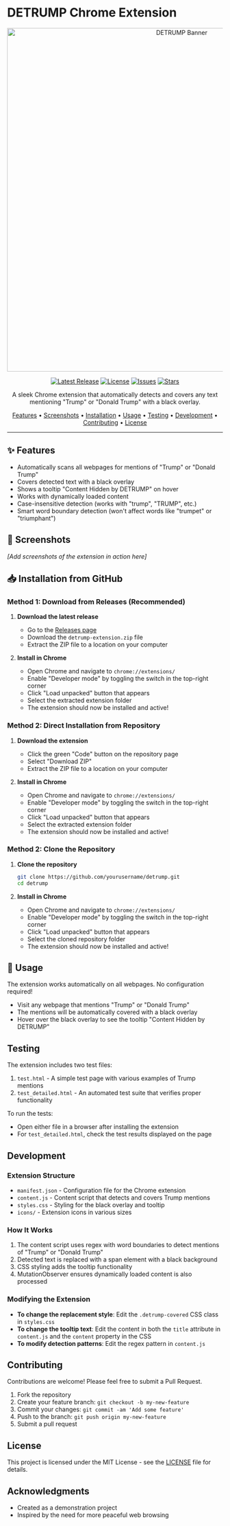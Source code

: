 # DETRUMP Chrome Extension

<p align="center">
  <img src="https://images.unsplash.com/photo-1598432439373-0dedb103d38a" alt="DETRUMP Banner" width="800">
</p>

<p align="center">
  <a href="https://github.com/yourusername/detrump/releases/latest"><img src="https://img.shields.io/github/v/release/yourusername/detrump?style=flat-square" alt="Latest Release"></a>
  <a href="https://github.com/yourusername/detrump/blob/main/LICENSE"><img src="https://img.shields.io/github/license/yourusername/detrump?style=flat-square" alt="License"></a>
  <a href="https://github.com/yourusername/detrump/issues"><img src="https://img.shields.io/github/issues/yourusername/detrump?style=flat-square" alt="Issues"></a>
  <a href="https://github.com/yourusername/detrump/stargazers"><img src="https://img.shields.io/github/stars/yourusername/detrump?style=flat-square" alt="Stars"></a>
</p>

<p align="center">
  A sleek Chrome extension that automatically detects and covers any text mentioning "Trump" or "Donald Trump" with a black overlay.
</p>

<p align="center">
  <a href="#features">Features</a> •
  <a href="#screenshots">Screenshots</a> •
  <a href="#installation-from-github">Installation</a> •
  <a href="#usage">Usage</a> •
  <a href="#testing">Testing</a> •
  <a href="#development">Development</a> •
  <a href="#contributing">Contributing</a> •
  <a href="#license">License</a>
</p>

---

## ✨ Features

- Automatically scans all webpages for mentions of "Trump" or "Donald Trump"
- Covers detected text with a black overlay
- Shows a tooltip "Content Hidden by DETRUMP" on hover
- Works with dynamically loaded content
- Case-insensitive detection (works with "trump", "TRUMP", etc.)
- Smart word boundary detection (won't affect words like "trumpet" or "triumphant")

## 📸 Screenshots

*[Add screenshots of the extension in action here]*

## 📥 Installation from GitHub

### Method 1: Download from Releases (Recommended)

1. **Download the latest release**
   - Go to the [Releases page](https://github.com/yourusername/detrump/releases/latest)
   - Download the `detrump-extension.zip` file
   - Extract the ZIP file to a location on your computer

2. **Install in Chrome**
   - Open Chrome and navigate to `chrome://extensions/`
   - Enable "Developer mode" by toggling the switch in the top-right corner
   - Click "Load unpacked" button that appears
   - Select the extracted extension folder
   - The extension should now be installed and active!

### Method 2: Direct Installation from Repository

1. **Download the extension**
   - Click the green "Code" button on the repository page
   - Select "Download ZIP"
   - Extract the ZIP file to a location on your computer

2. **Install in Chrome**
   - Open Chrome and navigate to `chrome://extensions/`
   - Enable "Developer mode" by toggling the switch in the top-right corner
   - Click "Load unpacked" button that appears
   - Select the extracted extension folder
   - The extension should now be installed and active!

### Method 2: Clone the Repository

1. **Clone the repository**
   ```bash
   git clone https://github.com/yourusername/detrump.git
   cd detrump
   ```

2. **Install in Chrome**
   - Open Chrome and navigate to `chrome://extensions/`
   - Enable "Developer mode" by toggling the switch in the top-right corner
   - Click "Load unpacked" button that appears
   - Select the cloned repository folder
   - The extension should now be installed and active!

## 🚀 Usage

The extension works automatically on all webpages. No configuration required!

- Visit any webpage that mentions "Trump" or "Donald Trump"
- The mentions will be automatically covered with a black overlay
- Hover over the black overlay to see the tooltip "Content Hidden by DETRUMP"

## Testing

The extension includes two test files:

1. `test.html` - A simple test page with various examples of Trump mentions
2. `test_detailed.html` - An automated test suite that verifies proper functionality

To run the tests:
- Open either file in a browser after installing the extension
- For `test_detailed.html`, check the test results displayed on the page

## Development

### Extension Structure

- `manifest.json` - Configuration file for the Chrome extension
- `content.js` - Content script that detects and covers Trump mentions
- `styles.css` - Styling for the black overlay and tooltip
- `icons/` - Extension icons in various sizes

### How It Works

1. The content script uses regex with word boundaries to detect mentions of "Trump" or "Donald Trump"
2. Detected text is replaced with a span element with a black background
3. CSS styling adds the tooltip functionality
4. MutationObserver ensures dynamically loaded content is also processed

### Modifying the Extension

- **To change the replacement style**: Edit the `.detrump-covered` CSS class in `styles.css`
- **To change the tooltip text**: Edit the content in both the `title` attribute in `content.js` and the `content` property in the CSS
- **To modify detection patterns**: Edit the regex pattern in `content.js`

## Contributing

Contributions are welcome! Please feel free to submit a Pull Request.

1. Fork the repository
2. Create your feature branch: `git checkout -b my-new-feature`
3. Commit your changes: `git commit -am 'Add some feature'`
4. Push to the branch: `git push origin my-new-feature`
5. Submit a pull request

## License

This project is licensed under the MIT License - see the [LICENSE](LICENSE) file for details.

## Acknowledgments

- Created as a demonstration project
- Inspired by the need for more peaceful web browsing